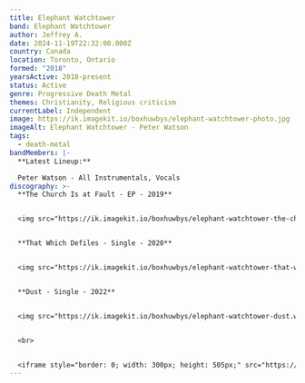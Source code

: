 ```yaml
---
title: Elephant Watchtower
band: Elephant Watchtower
author: Jeffrey A.
date: 2024-11-19T22:32:00.000Z
country: Canada
location: Toronto, Ontario
formed: "2018"
yearsActive: 2018-present
status: Active
genre: Progressive Death Metal
themes: Christianity, Religious criticism
currentLabel: Independent
image: https://ik.imagekit.io/boxhuwbys/elephant-watchtower-photo.jpg
imageAlt: Elephant Watchtower - Peter Watson
tags:
  - death-metal
bandMembers: |-
  **Latest Lineup:**

  Peter Watson - All Instrumentals, Vocals
discography: >-
  **The Church Is at Fault - EP - 2019**


  <img src="https://ik.imagekit.io/boxhuwbys/elephant-watchtower-the-church-is-at-fault.webp" alt="Elephant Watchtower -The Church Is at Fault - EP cover" style="width:300px; height:auto;">


  **That Which Defiles - Single - 2020**


  <img src="https://ik.imagekit.io/boxhuwbys/elephant-watchtower-that-which-defiles.webp" alt="Elephant Watchtower - That Which Defiles - Single cover" style="width:300px; height:auto;">


  **Dust - Single - 2022**


  <img src="https://ik.imagekit.io/boxhuwbys/elephant-watchtower-dust.webp" alt="Elephant Watchtower - Dust - Single cover" style="width:300px; height:auto;">


  <br>


  <iframe style="border: 0; width: 300px; height: 505px;" src="https://bandcamp.com/EmbeddedPlayer/album=1492144694/size=large/bgcol=333333/linkcol=0f91ff/transparent=true/" seamless><a href="https://elephantwatchtower.bandcamp.com/album/the-church-is-at-fault">The Church Is At Fault by Elephant Watchtower</a></iframe>
---
```

